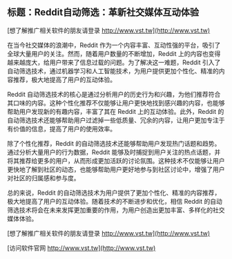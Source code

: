 ## **标题：Reddit自动筛选：革新社交媒体互动体验**

[想了解推广相关软件的朋友请登录 http://www.vst.tw](http://www.vst.tw)

在当今社交媒体的浪潮中，Reddit 作为一个内容丰富、互动性强的平台，吸引了全球大量用户的关注。然而，随着用户数量的不断增加，Reddit 上的内容也变得越来越庞大，给用户带来了信息过载的问题。为了解决这一难题，Reddit 引入了自动筛选技术，通过机器学习和人工智能技术，为用户提供更加个性化、精准的内容推荐，极大地提高了用户的互动体验。

Reddit 自动筛选技术的核心是通过分析用户的历史行为和兴趣，为他们推荐符合其口味的内容。这种个性化推荐不仅能够让用户更快地找到感兴趣的内容，也能够帮助用户发现新的有趣内容，丰富了其在 Reddit 上的互动体验。此外，Reddit 的自动筛选技术还能够帮助用户过滤掉一些低质量、冗余的内容，让用户更加专注于有价值的信息，提高了用户的使用效率。

除了个性化推荐，Reddit 的自动筛选技术还能够帮助用户发现热门话题和趋势。通过分析大量用户的行为数据，Reddit 能够及时捕捉到用户关注的热点话题，并将其推荐给更多的用户，从而形成更加活跃的讨论氛围。这种技术不仅能够让用户更快地了解到社区的动态，也能够帮助用户更好地参与到社区讨论中，增强了用户对社区的归属感和参与度。

总的来说，Reddit 的自动筛选技术为用户提供了更加个性化、精准的内容推荐，极大地提高了用户的互动体验。随着技术的不断进步和优化，相信 Reddit 的自动筛选技术将会在未来发挥更加重要的作用，为用户创造出更加丰富、多样化的社交媒体体验。

[想了解推广相关软件的朋友请登录 http://www.vst.tw](http://www.vst.tw)


[访问软件官网 http://www.vst.tw](http://www.vst.tw)
